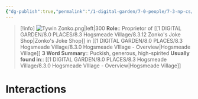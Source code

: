 ```yaml
---
{"dg-publish":true,"permalink":"/1-digital-garden/7-0-people/7-3-np-cs/tywin-zonko/","tags":["#person","#hogsmeade","#hogsmeade-resident","#shopkeeper"]}
---
```


>[!info] 
>![Tywin Zonko.png|left|300](/img/user/1%20DIGITAL%20GARDEN/7.0%20PEOPLE/7.3%20NPCs/Headshots/Tywin%20Zonko.png)
>**Role**:: Proprietor of [[1 DIGITAL GARDEN/8.0 PLACES/8.3 Hogsmeade Village/8.3.12 Zonko's Joke Shop\|Zonko's Joke Shop]] in [[1 DIGITAL GARDEN/8.0 PLACES/8.3 Hogsmeade Village/8.3.0 Hogsmeade VIllage - Overview\|Hogsmeade Village]]
>**3 Word Summary**:: Puckish, generous, high-spirited
>**Usually found in**:: [[1 DIGITAL GARDEN/8.0 PLACES/8.3 Hogsmeade Village/8.3.0 Hogsmeade VIllage - Overview\|Hogsmeade Village]]

# Interactions

